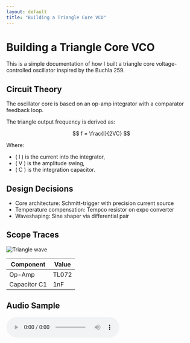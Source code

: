 ```yaml
---
layout: default
title: "Building a Triangle Core VCO"
---
```


<script type="text/javascript" async
  src="https://cdn.jsdelivr.net/npm/mathjax@3/es5/tex-mml-chtml.js">
</script>

# Building a Triangle Core VCO

This is a simple documentation of how I built a triangle core voltage-controlled oscillator inspired by the Buchla 259.

## Circuit Theory

The oscillator core is based on an op-amp integrator with a comparator feedback loop.

The triangle output frequency is derived as:

$$
f = \frac{I}{2VC}
$$

Where:
- \( I \) is the current into the integrator,
- \( V \) is the amplitude swing,
- \( C \) is the integration capacitor.

## Design Decisions

- Core architecture: Schmitt-trigger with precision current source
- Temperature compensation: Tempco resistor on expo converter
- Waveshaping: Sine shaper via differential pair

## Scope Traces

![Triangle wave](./images/triangle_scope.jpg)


| Component | Value |
|----------|-------|
| Op-Amp   | TL072 |
| Capacitor C1 | 1nF |

## Audio Sample

<audio controls>
  <source src="vco_output.mp3" type="audio/mpeg">
  Your browser does not support the audio element.
</audio>
